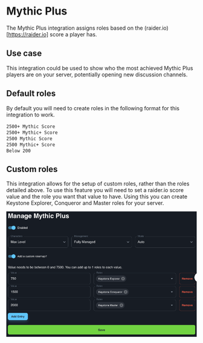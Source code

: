 # Mythic Plus

The Mythic Plus integration assigns roles based on the (raider.io)[https://raider.io] score a player has.

## Use case

This integration could be used to show who the most achieved Mythic Plus players are on your server, potentially opening new discussion channels.
## Default roles

By default you will need to create roles in the following format for this integration to work.
```
2500+ Mythic Score
2500+ Mythic+ Score
2500 Mythic Score
2500 Mythic+ Score
Below 200
```
## Custom roles

This integration allows for the setup of custom roles, rather than the roles detailed above. To use this feature you will need to set a raider.io score value and the role you want that value to have. Using this you can create Keystone Explorer, Conqueror and Master roles for your server.

![MythicPlusScreenshot](../../../img/mythic-plus-custom-rolemap.png)